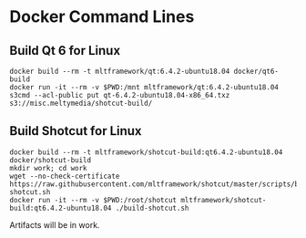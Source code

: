 # Docker Command Lines

## Build Qt 6 for Linux

    docker build --rm -t mltframework/qt:6.4.2-ubuntu18.04 docker/qt6-build
    docker run -it --rm -v $PWD:/mnt mltframework/qt:6.4.2-ubuntu18.04
    s3cmd --acl-public put qt-6.4.2-ubuntu18.04-x86_64.txz s3://misc.meltymedia/shotcut-build/

## Build Shotcut for Linux

    docker build --rm -t mltframework/shotcut-build:qt6.4.2-ubuntu18.04 docker/shotcut-build
    mkdir work; cd work
    wget --no-check-certificate https://raw.githubusercontent.com/mltframework/shotcut/master/scripts/build-shotcut.sh
    docker run -it --rm -v $PWD:/root/shotcut mltframework/shotcut-build:qt6.4.2-ubuntu18.04 ./build-shotcut.sh
    
Artifacts will be in work.
